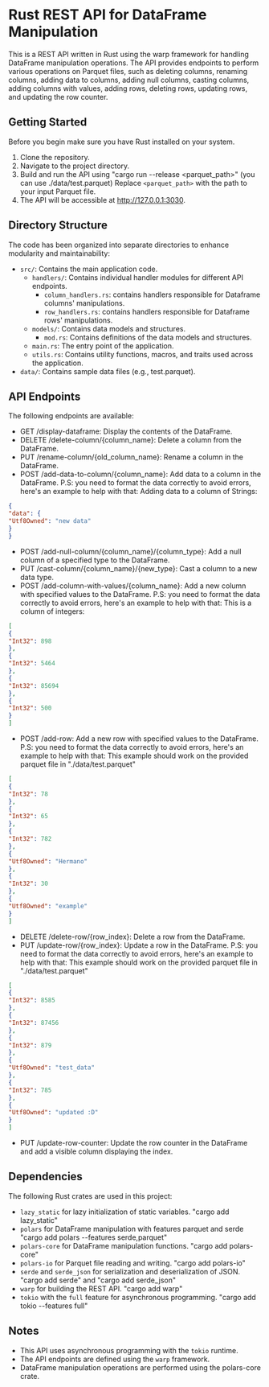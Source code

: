 # Rust REST API for DataFrame Manipulation

This is a REST API written in Rust using the warp framework for handling DataFrame manipulation operations. The API provides endpoints to perform various operations on Parquet files, such as deleting columns, renaming columns, adding data to columns, adding null columns, casting columns, adding columns with values, adding rows, deleting rows, updating rows, and updating the row counter.

## Getting Started

Before you begin make sure you have Rust installed on your system.

1. Clone the repository.
2. Navigate to the project directory.
3. Build and run the API using "cargo run --release <parquet_path>" (you can use ./data/test.parquet)
   Replace `<parquet_path>` with the path to your input Parquet file.
4. The API will be accessible at http://127.0.0.1:3030.

## Directory Structure

The code has been organized into separate directories to enhance modularity and maintainability:

- `src/`: Contains the main application code.
  - `handlers/`: Contains individual handler modules for different API endpoints.
    - `column_handlers.rs`: contains handlers responsible for Dataframe columns' manipulations.
    - `row_handlers.rs`: contains handlers responsible for Dataframe rows' manipulations.
  - `models/`: Contains data models and structures.
    - `mod.rs`: Contains definitions of the data models and structures.
  - `main.rs`: The entry point of the application.
  - `utils.rs`: Contains utility functions, macros, and traits used across the application.
- `data/`: Contains sample data files (e.g., test.parquet).

## API Endpoints

The following endpoints are available:

- GET /display-dataframe: Display the contents of the DataFrame.
- DELETE /delete-column/{column_name}: Delete a column from the DataFrame.
- PUT /rename-column/{old_column_name}: Rename a column in the DataFrame.
- POST /add-data-to-column/{column_name}: Add data to a column in the DataFrame.
  P.S: you need to format the data correctly to avoid errors, here's an example to help with that:
  Adding data to a column of Strings:
```json
{
"data": {
"Utf8Owned": "new data"
}
}
```
- POST /add-null-column/{column_name}/{column_type}: Add a null column of a specified type to the DataFrame.
- PUT /cast-column/{column_name}/{new_type}: Cast a column to a new data type.
- POST /add-column-with-values/{column_name}: Add a new column with specified values to the DataFrame.
P.S: you need to format the data correctly to avoid errors, here's an example to help with that:
This is a column of integers:
```json
[
{
"Int32": 898
},
{
"Int32": 5464
},
{
"Int32": 85694
},
{
"Int32": 500
}
]
```
- POST /add-row: Add a new row with specified values to the DataFrame.
P.S: you need to format the data correctly to avoid errors, here's an example to help with that:
This example should work on the provided parquet file in "./data/test.parquet"
```json
[
{
"Int32": 78
},
{
"Int32": 65
},
{
"Int32": 782
},
{
"Utf8Owned": "Hermano"
},
{
"Int32": 30
},
{
"Utf8Owned": "example"
}
]
```
- DELETE /delete-row/{row_index}: Delete a row from the DataFrame.
- PUT /update-row/{row_index}: Update a row in the DataFrame.
P.S: you need to format the data correctly to avoid errors, here's an example to help with that:
This example should work on the provided parquet file in "./data/test.parquet"
```json
[
{
"Int32": 8585
},
{
"Int32": 87456
},
{
"Int32": 879
},
{
"Utf8Owned": "test_data"
},
{
"Int32": 785
},
{
"Utf8Owned": "updated :D"
}
]
```
- PUT /update-row-counter: Update the row counter in the DataFrame and add a visible column displaying the index.

## Dependencies

The following Rust crates are used in this project:

- `lazy_static` for lazy initialization of static variables. "cargo add lazy_static"
- `polars` for DataFrame manipulation with features parquet and serde "cargo add polars --features serde,parquet"
- `polars-core` for DataFrame manipulation functions. "cargo add polars-core"
- `polars-io` for Parquet file reading and writing. "cargo add polars-io"
- `serde` and `serde_json` for serialization and deserialization of JSON. "cargo add serde" and "cargo add serde_json"
- `warp` for building the REST API. "cargo add warp"
- `tokio` with the `full` feature for asynchronous programming. "cargo add tokio --features full"

## Notes

- This API uses asynchronous programming with the `tokio` runtime.
- The API endpoints are defined using the `warp` framework.
- DataFrame manipulation operations are performed using the polars-core crate.
